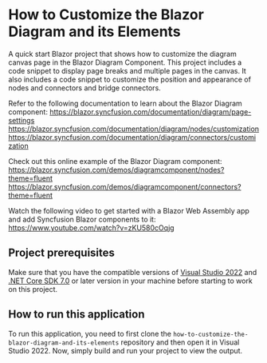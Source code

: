 # How to Customize the Blazor Diagram and its Elements

A quick start Blazor project that shows how to customize the diagram canvas page in the Blazor Diagram Component. This project includes a code snippet to display page breaks and multiple pages in the canvas. It also includes a code snippet to customize the position and appearance of nodes and connectors and bridge connectors.
 
Refer to the following documentation to learn about the Blazor Diagram component: 
https://blazor.syncfusion.com/documentation/diagram/page-settings
https://blazor.syncfusion.com/documentation/diagram/nodes/customization
https://blazor.syncfusion.com/documentation/diagram/connectors/customization

Check out this online example of the Blazor Diagram component:
https://blazor.syncfusion.com/demos/diagramcomponent/nodes?theme=fluent
https://blazor.syncfusion.com/demos/diagramcomponent/connectors?theme=fluent


Watch the following video to get started with a Blazor Web Assembly app and add Syncfusion Blazor components to it:
https://www.youtube.com/watch?v=zKU580cOqjg

## Project prerequisites
Make sure that you have the compatible versions of [Visual Studio 2022](https://visualstudio.microsoft.com/downloads/ ) and [.NET Core SDK 7.0](https://dotnet.microsoft.com/en-us/download/dotnet/7.0) or later version in your machine before starting to work on this project.

## How to run this application
To run this application, you need to first clone the `how-to-customize-the-blazor-diagram-and-its-elements` repository and then open it in Visual Studio 2022. Now, simply build and run your project to view the output.
